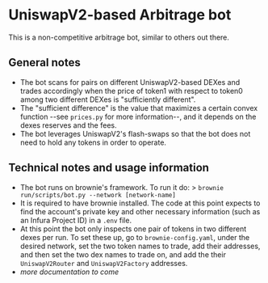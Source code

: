 # UniswapV2-based Arbitrage bot

This is a non-competitive arbitrage bot, similar to others out there.

## General notes

- The bot scans for pairs on different UniswapV2-based DEXes and trades accordingly when the price of token1 with respect to token0 among two different DEXes is "sufficiently different".
- The "sufficient difference" is the value that maximizes a certain convex function --see `prices.py` for more information--, and it depends on the dexes reserves and the fees.
- The bot leverages UniswapV2's flash-swaps so that the bot does not need to hold any tokens in order to operate.

## Technical notes and usage information

- The bot runs on brownie's framework. To run it do: > `brownie run/scripts/bot.py --network [network-name]`
- It is required to have brownie installed. The code at this point expects to find the account's private key and other necessary information (such as an Infura Project ID) in a `.env` file.
- At this point the bot only inspects one pair of tokens in two different dexes per run. To set these up, go to `brownie-config.yaml`, under the desired network, set the two token names to trade, add their addresses, and then set the two dex names to trade on, and add the their `UniswapV2Router` and `UniswapV2Factory` addresses.
- _more documentation to come_

